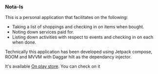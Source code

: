 ### Nota-ls
This is a personal application that facilitates on the following:
* Taking a list of shoppings and checking in on items when bought. 
* Noting down services paid for.
* Listing down activities with respect to events and checking in on each when done.

Technically this application has been developed using Jetpack compose, ROOM and MVVM with Daggar hilt as the dependancy injector.

It's available [On play store](https://play.google.com/store/apps/details?id=com.varietapp.NotaLs). You can check on it
